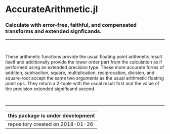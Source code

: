 # AccurateArithmetic.jl

### Calculate with error-free, faithful, and compensated transforms and extended signficands. 

-------
&nbsp;

These arithmetic functions provide the usual floating point arithmetic result itself and additionally provide the lower order part from the calculation as if performed using an extended precision type. These more accurate forms of addition, subtraction, square, multiplication, reciprocation, division, and square-root accept the same two arguments as the usual arithmetic floating point ops.  They return a 2-tuple with the usual result first and the value of the precision extended significand second.

&nbsp;

-----
    

| this package is under development |
|-----------------------------------|
| repository created on 2018-01-26  |
